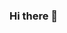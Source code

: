### Hi there 👋

<!--
**Omkar2108/omkar2108** is a ✨ _special_ ✨ repository because its `README.md` (this file) appears on your GitHub profile.

Here are some ideas to get you started:

 🔭 I’m currently working on Smart-water-saver React-Native App
 🌱 I’m currently learning Reactjs, Django, c++
 👯 I’m looking to collaborate on React.js
 -🤔 I’m looking for help with ...
- 💬 Ask me about ...
 📫 How to reach me: omkarshevare7@gmail.com
- 😄 Pronouns: ...
- ⚡ Fun fact: ...
-->
